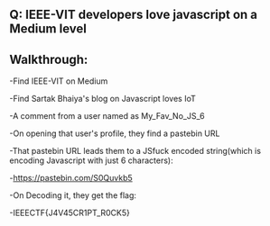 ## Q: IEEE-VIT developers love javascript on a Medium level

## Walkthrough:

-Find IEEE-VIT on Medium

-Find Sartak Bhaiya's blog on Javascript loves IoT

-A comment from a user named as My_Fav_No_JS_6

-On opening that user's profile, they find a pastebin URL

-That pastebin URL leads them to a JSfuck encoded string(which is encoding Javascript with just 6 characters):

-https://pastebin.com/S0Quvkb5

-On Decoding it, they get the flag:

-IEEECTF{J4V45CR1PT_R0CK5}
